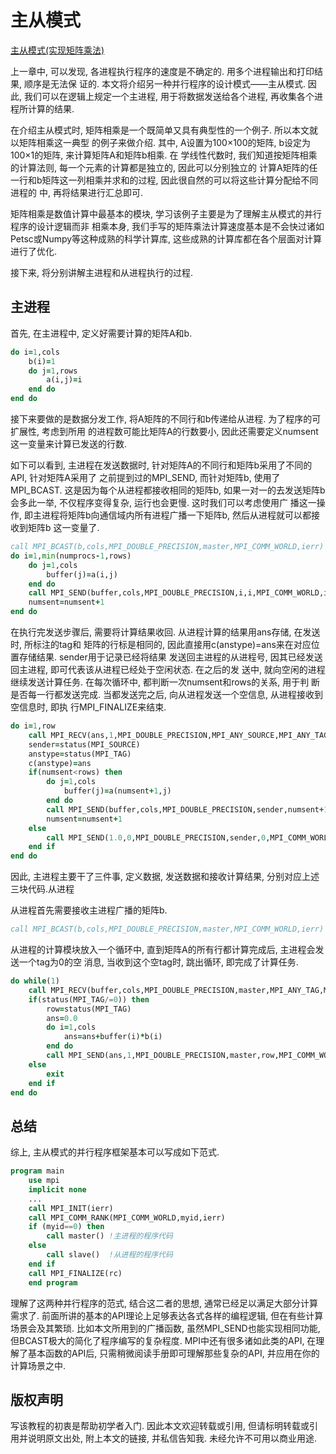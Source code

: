 # 主从模式

[主从模式(实现矩阵乘法)](https://zhuanlan.zhihu.com/p/361005273)

上一章中, 可以发现, 各进程执行程序的速度是不确定的. 用多个进程输出和打印结果, 顺序是无法保
证的. 本文将介绍另一种并行程序的设计模式——主从模式. 因此, 我们可以在逻辑上规定一个主进程,
用于将数据发送给各个进程, 再收集各个进程所计算的结果.

在介绍主从模式时, 矩阵相乘是一个既简单又具有典型性的一个例子. 所以本文就以矩阵相乘这一典型
的例子来做介绍. 其中, A设置为100×100的矩阵, b设定为100×1的矩阵, 来计算矩阵A和矩阵b相乘. 在
学线性代数时, 我们知道按矩阵相乘的计算法则, 每一个元素的计算都是独立的, 因此可以分别独立的
计算A矩阵的任一行和b矩阵这一列相乘并求和的过程, 因此很自然的可以将这些计算分配给不同进程的
中, 再将结果进行汇总即可.

矩阵相乘是数值计算中最基本的模块, 学习该例子主要是为了理解主从模式的并行程序的设计逻辑而非
相乘本身, 我们手写的矩阵乘法计算速度基本是不会快过诸如Petsc或Numpy等这种成熟的科学计算库,
这些成熟的计算库都在各个层面对计算进行了优化.

接下来, 将分别讲解主进程和从进程执行的过程.

## 主进程

首先, 在主进程中, 定义好需要计算的矩阵A和b.

```fortran
do i=1,cols
    b(i)=1
    do j=1,rows
        a(i,j)=i
    end do
end do
```

接下来要做的是数据分发工作, 将A矩阵的不同行和b传递给从进程. 为了程序的可扩展性, 考虑到所用
的进程数可能比矩阵A的行数要小, 因此还需要定义numsent这一变量来计算已发送的行数.

如下可以看到, 主进程在发送数据时, 针对矩阵A的不同行和矩阵b采用了不同的API, 针对矩阵A采用了
之前提到过的MPI_SEND, 而针对矩阵b, 使用了MPI_BCAST. 这是因为每个从进程都接收相同的矩阵b,
如果一对一的去发送矩阵b会多此一举, 不仅程序变得复杂, 运行也会更慢. 这时我们可以考虑使用广
播这一操作, 即主进程将矩阵b向通信域内所有进程广播一下矩阵b, 然后从进程就可以都接收到矩阵b
这一变量了.

```fortran
call MPI_BCAST(b,cols,MPI_DOUBLE_PRECISION,master,MPI_COMM_WORLD,ierr)
do i=1,min(numprocs-1,rows)
    do j=1,cols
        buffer(j)=a(i,j)
    end do
    call MPI_SEND(buffer,cols,MPI_DOUBLE_PRECISION,i,i,MPI_COMM_WORLD,ierr)
    numsent=numsent+1
end do
```

在执行完发送步骤后, 需要将计算结果收回. 从进程计算的结果用ans存储, 在发送时, 所标注的tag和
矩阵的行标是相同的, 因此直接用c(anstype)=ans来在对应位置存储结果. sender用于记录已经将结果
发送回主进程的从进程号, 因其已经发送回主进程, 即可代表该从进程已经处于空闲状态. 在之后的发
送中, 就向空闲的进程继续发送计算任务. 在每次循环中, 都判断一次numsent和rows的关系, 用于判
断是否每一行都发送完成. 当都发送完之后, 向从进程发送一个空信息, 从进程接收到空信息时, 即执
行MPI_FINALIZE来结束.

```fortran
do i=1,row
    call MPI_RECV(ans,1,MPI_DOUBLE_PRECISION,MPI_ANY_SOURCE,MPI_ANY_TAG,MPI_COMM_WORLD,status,ierr)
    sender=status(MPI_SOURCE)
    anstype=status(MPI_TAG)
    c(anstype)=ans
    if(numsent<rows) then
        do j=1,cols
            buffer(j)=a(numsent+1,j)
        end do
        call MPI_SEND(buffer,cols,MPI_DOUBLE_PRECISION,sender,numsent+1,MPI_COMM_WORLD,ierr)
        numsent=numsent+1
    else
        call MPI_SEND(1.0,0,MPI_DOUBLE_PRECISION,sender,0,MPI_COMM_WORLD,ierr)
    end if
end do
```

因此, 主进程主要干了三件事, 定义数据, 发送数据和接收计算结果, 分别对应上述三块代码.从进程

从进程首先需要接收主进程广播的矩阵b.

```fortran
call MPI_BCAST(b,cols,MPI_DOUBLE_PRECISION,master,MPI_COMM_WORLD,ierr)
```

从进程的计算模块放入一个循环中, 直到矩阵A的所有行都计算完成后, 主进程会发送一个tag为0的空
消息, 当收到这个空tag时, 跳出循环, 即完成了计算任务.

```fortran
do while(1)
    call MPI_RECV(buffer,cols,MPI_DOUBLE_PRECISION,master,MPI_ANY_TAG,MPI_COMM_WORLD,status,ierr)
    if(status(MPI_TAG/=0)) then
        row=status(MPI_TAG)
        ans=0.0
        do i=1,cols
            ans=ans+buffer(i)*b(i)
        end do
        call MPI_SEND(ans,1,MPI_DOUBLE_PRECISION,master,row,MPI_COMM_WORLD,ierr)
    else
        exit
    end if
end do
```

## 总结

综上, 主从模式的并行程序框架基本可以写成如下范式.

```fortran
program main
    use mpi
    implicit none
    ...
    call MPI_INIT(ierr)
    call MPI_COMM_RANK(MPI_COMM_WORLD,myid,ierr)
    if (myid==0) then
        call master() !主进程的程序代码
    else
        call slave()  !从进程的程序代码
    end if
    call MPI_FINALIZE(rc)
    end program
```

理解了这两种并行程序的范式, 结合这二者的思想, 通常已经足以满足大部分计算需求了.
前面所讲的基本的API理论上足够表达各式各样的编程逻辑, 但在有些计算场景会及其繁琐.
比如本文所用到的广播函数, 虽然MPI_SEND也能实现相同功能, 但BCAST极大的简化了程序编写的复杂程度.
MPI中还有很多诸如此类的API, 在理解了基本函数的API后,
只需稍微阅读手册即可理解那些复杂的API, 并应用在你的计算场景之中.

## 版权声明

写该教程的初衷是帮助初学者入门. 因此本文欢迎转载或引用, 但请标明转载或引用并说明原文出处, 附上本文的链接, 并私信告知我. 
未经允许不可用以商业用途. 

